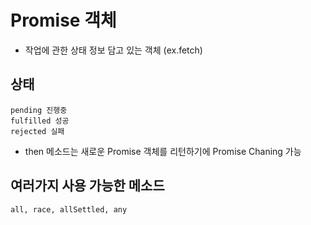 # Promise 객체
* 작업에 관한 상태 정보 담고 있는 객체 (ex.fetch)

## 상태
```
pending 진행중
fulfilled 성공
rejected 실패
```
* then 메소드는 새로운 Promise 객체를 리턴하기에 Promise Chaning 가능

## 여러가지 사용 가능한 메소드
```
all, race, allSettled, any
```

